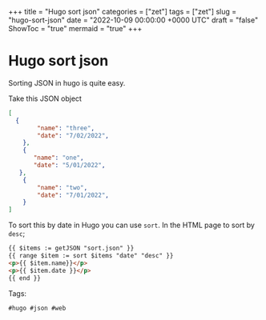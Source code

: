 +++
title = "Hugo sort json"
categories = ["zet"]
tags = ["zet"]
slug = "hugo-sort-json"
date = "2022-10-09 00:00:00 +0000 UTC"
draft = "false"
ShowToc = "true"
mermaid = "true"
+++

# Hugo sort json

Sorting JSON in hugo is quite easy.

Take this JSON object

```JSON
[ 
  {
        "name": "three",
        "date": "7/02/2022",
    },
    {
       "name": "one",
       "date": "5/01/2022",
   },
    {
        "name": "two",
        "date": "7/01/2022",
    }
]
```

To sort this by date in Hugo you can use `sort`. In the HTML page to sort by `desc`;

```html
{{ $items := getJSON "sort.json" }}
{{ range $item := sort $items "date" "desc" }}
<p>{{ $item.name}}</p>
<p>{{ $item.date }}</p>
{{ end }}
```

Tags:

    #hugo #json #web

